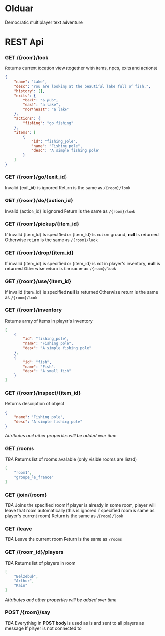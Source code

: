 Olduar
======

Democratic multiplayer text adventure

REST Api
========

### GET /{room}/look
Returns current location view (together with items, npcs, exits and actions)
```json
{
    "name": "Lake",
    "desc": "You are looking at the beautiful lake full of fish.",
    "history": [],
    "exits": {
        "back": "a pub",
        "east": "a lake",
        "northeast": "a lake"
    },
    "actions": {
        "fishing": "go fishing"
    },
    "items": [
        {
            "id": "fishing_pole",
            "name": "Fishing pole",
            "desc": "A simple fishing pole"
        }
    ]
}
```

### GET /{room}/go/{exit_id}
Invalid {exit_id} is ignored
Return is the same as `/{room}/look`

### GET /{room}/do/{action_id}
Invalid {action_id} is ignored
Return is the same as `/{room}/look`

### GET /{room}/pickup/{item_id}
If invalid {item_id} is specified or {item_id} is not on ground, __null__ is returned
Otherwise return is the same as `/{room}/look`

### GET /{room}/drop/{item_id}
If invalid {item_id} is specified or {item_id} is not in player's inventory, __null__ is returned
Otherwise return is the same as `/{room}/look`

### GET /{room}/use/{item_id}
If invalid {item_id} is specified __null__ is returned
Otherwise return is the same as `/{room}/look`

### GET /{room}/inventory
Returns array of items in player's inventory
```json
[
	{
		"id": "fishing_pole",
		"name": "Fishing pole",
		"desc": "A simple fishing pole"
	},
	{
		"id": "fish",
		"name": "Fish",
		"desc": "A small fish"
	}
]
```

### GET /{room}/inspect/{item_id}
Returns description of object
```json
{
    "name": "Fishing pole",
    "desc": "A simple fishing pole"
}
```
*Attributes and other properties will be added over time*

### GET /rooms
*TBA*
Returns list of rooms available (only visible rooms are listed)
```json
[
    "room1",
    "groupe_le_france"
]
```

### GET /join/{room}
*TBA*
Joins the specified room
If player is already in some room, player will leave that room automatically (this is ignored if specified room is same as player's current room)
Return is the same as `/{room}/look`

### GET /leave
*TBA*
Leave the current room
Return is the same as `/rooms`

### GET /{room_id}/players
*TBA*
Returns list of players in room
```json
[
    "Belzebub",
    "Arthur",
    "Kain"
]
```
*Attributes and other properties will be added over time*

### POST /{room}/say
*TBA*
Everything in __POST body__ is used as is and sent to all players as message
If player is not connected to